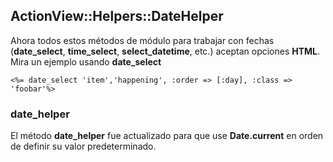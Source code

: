 ## ActionView::Helpers::DateHelper

Ahora todos estos métodos de módulo para trabajar con fechas (**date\_select**, **time\_select**, **select\_datetime**, etc.) aceptan opciones  **HTML**. Mira un ejemplo usando **date\_select**

	<%= date_select 'item','happening', :order => [:day], :class => 'foobar'%>
	
### date\_helper

El método **date\_helper** fue actualizado para que use **Date.current** en orden de definir su valor predeterminado.